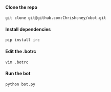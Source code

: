 #### Clone the repo
`git clone git@github.com:Chrishoney/xbot.git`
#### Install dependencies
`pip install irc`
#### Edit the .botrc
`vim .botrc`
#### Run the bot
`python bot.py`
